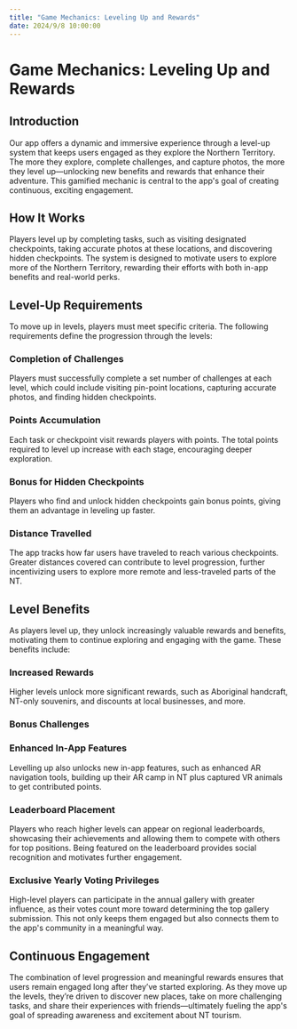 ```yaml
---
title: "Game Mechanics: Leveling Up and Rewards"
date: 2024/9/8 10:00:00
---
```

# Game Mechanics: Leveling Up and Rewards

## Introduction

Our app offers a dynamic and immersive experience through a level-up system that keeps users engaged as they explore the Northern Territory. The more they explore, complete challenges, and capture photos, the more they level up—unlocking new benefits and rewards that enhance their adventure. This gamified mechanic is central to the app's goal of creating continuous, exciting engagement.

## How It Works

Players level up by completing tasks, such as visiting designated checkpoints, taking accurate photos at these locations, and discovering hidden checkpoints. The system is designed to motivate users to explore more of the Northern Territory, rewarding their efforts with both in-app benefits and real-world perks.

## Level-Up Requirements

To move up in levels, players must meet specific criteria. The following requirements define the progression through the levels:

### Completion of Challenges

Players must successfully complete a set number of challenges at each level, which could include visiting pin-point locations, capturing accurate photos, and finding hidden checkpoints.

### Points Accumulation

Each task or checkpoint visit rewards players with points. The total points required to level up increase with each stage, encouraging deeper exploration.

### Bonus for Hidden Checkpoints

Players who find and unlock hidden checkpoints gain bonus points, giving them an advantage in leveling up faster.

### Distance Travelled

The app tracks how far users have traveled to reach various checkpoints. Greater distances covered can contribute to level progression, further incentivizing users to explore more remote and less-traveled parts of the NT.

## Level Benefits

As players level up, they unlock increasingly valuable rewards and benefits, motivating them to continue exploring and engaging with the game. These benefits include:

### Increased Rewards

Higher levels unlock more significant rewards, such as Aboriginal handcraft, NT-only souvenirs, and discounts at local businesses, and more.

### Bonus Challenges

### Enhanced In-App Features

Levelling up also unlocks new in-app features, such as enhanced AR navigation tools, building up their AR camp in NT plus captured VR animals to get contributed points.

### Leaderboard Placement

Players who reach higher levels can appear on regional leaderboards, showcasing their achievements and allowing them to compete with others for top positions. Being featured on the leaderboard provides social recognition and motivates further engagement.

### Exclusive Yearly Voting Privileges

High-level players can participate in the annual gallery with greater influence, as their votes count more toward determining the top gallery submission. This not only keeps them engaged but also connects them to the app's community in a meaningful way.

## Continuous Engagement

The combination of level progression and meaningful rewards ensures that users remain engaged long after they’ve started exploring. As they move up the levels, they’re driven to discover new places, take on more challenging tasks, and share their experiences with friends—ultimately fueling the app's goal of spreading awareness and excitement about NT tourism.
